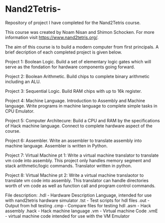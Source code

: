 # Nand2Tetris-
Repository of project I have completed for the Nand2Tetris course. 

This course was created by Noam Nisan and Shimon Schocken. For more information visit https://www.nand2tetris.org/.

The aim of this course is to build a modern computer from first principals. A brief decription of each completed project
is given below. 

Project 1: Boolean Logic. Build a set of elementary logic gates which will serve as the fondation for 
hardware components going forward. 

Project 2: Boolean Arithmetic. Build chips to complete binary arithmetic including an ALU. 

Project 3: Sequential Logic. Build RAM chips with up to 16k register. 

Project 4: Machine Language. Introduction to Assembly and Machine language. Write programs in machine language to complete
simple tasks in CPU Emulator. 

Project 5: Computer Architecure: Build a CPU and RAM by the specifications of Hack machine language. Connect to complete 
hardware aspect of the course. 

Project 6: Assembler. Write an assembler to translate assembly into machine language. Assembler is written in Python. 

Project 7: Virtual Machine pt 1: Write a virtual machine translator to translate vm code into assembly. This project 
only handles memory segment and stack arithmetic/logic commands. Translator written in python. 

Project 8: Virtual Machine pt 2: Write a virtual machine translaotor to translate vm code into assembly. This translator 
can handle directories worth of vm code as well as function call and program control commands. 

File description: 
.hdl - Hardware Description Language, intended for use with nand2tetris hardware simulator 
.tst - Test scripts for hdl files 
.out - Output from hdl testing 
.cmp - Compare files for testing hdl 
.asm - Hack assembly 
.hack - Hack machine language 
.vm - Virtual machine Code 
.vmE - virtual machine code intended for use with the VM Emulator 
